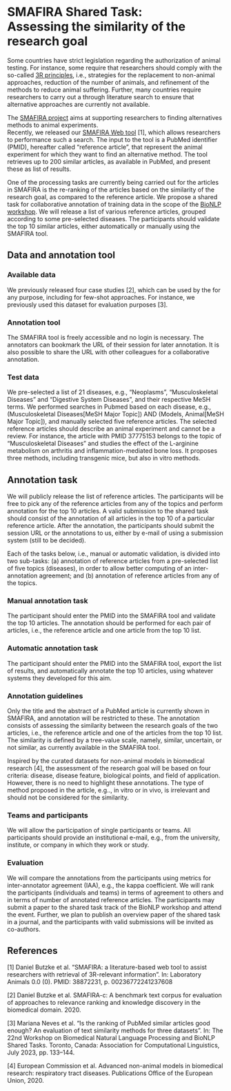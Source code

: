# SMAFIRA Shared Task: <br> Assessing the similarity of the research goal

Some countries have strict legislation regarding the authorization of animal testing. 
  For instance,   some require that researchers should comply with the so-called 
  [3R principles](https://caat.jhsph.edu/the-principles-of-humane-experimental-technique/), 
  i.e., strategies for   the replacement to non-animal approaches, reduction of the number of animals, 
  and refinement of the methods to reduce animal suffering. 
  Further, many countries require researchers   to carry out a through literature search to ensure that 
  alternative approaches are currently not available.

The [SMAFIRA project](https://www.bf3r.de/en/smafira___artificial_intelligence_for_finding_alternative_methods-297876.html)
  aims at supporting researchers to finding alternatives methods to animal experiments.  
  Recently, we released our [SMAFIRA Web tool](https://smafira.bf3r.de/) [1], which allows 
  researchers to performance such a search.
  The input to the tool is a PubMed identifier (PMID), hereafter called “reference article”, 
  that represent the animal experiment for which they want to find an alternative method. 
  The tool retrieves up to 200 similar articles, as available in PubMed, and present these as list of results. 

One of the processing tasks are currently being carried out for the articles in SMAFIRA is the re-ranking 
  of the articles based on the similarity of the research goal, as compared to the reference article. 
  We propose a shared task for collaborative annotation of training data in the scope of the 
  [BioNLP workshop](https://aclweb.org/aclwiki/BioNLP_Workshop).
  We will release a list of various reference articles, grouped according to some pre-selected diseases. 
  The participants should validate the top 10 similar articles, either automatically or manually using the SMAFIRA tool.

## Data and annotation tool

### Available data
  
We previously released four case studies [2], which can be used by the for any purpose, 
including for few-shot approaches. For instance, we previously used this dataset for evaluation purposes [3].

### Annotation tool

The SMAFIRA tool is freely accessible and no login is necessary. 
The annotators can bookmark the URL of their session for later annotation. 
It is also possible to share the URL with other colleagues for a collaborative annotation.

### Test data

We pre-selected a list of 21 diseases, e.g., “Neoplasms”, “Musculoskeletal Diseases” and 
“Digestive System Diseases”, and their respective MeSH terms. 
We performed searches in Pubmed based on each disease, e.g., (Musculoskeletal Diseases[MeSH Major Topic]) 
AND (Models, Animal[MeSH Major Topic]), and manually selected five reference articles. 
The selected reference articles should describe an animal experiment and cannot be a review. 
For instance, the article with PMID 37775153 belongs to the topic of “Musculoskeletal Diseases” and 
studies the effect of the L-arginine metabolism on arthritis and inflammation-mediated bone loss. 
It proposes three methods, including transgenic mice, but also in vitro methods.

## Annotation task

We will publicly release the list of reference articles. 
The participants will be free to pick any of the reference articles from any of the topics 
and perform annotation for the top 10 articles. 
A valid submission to the shared task should consist of the annotation of all articles in the 
top 10 of a particular reference article. 
After the annotation, the participants should submit the session URL or the annotations to us, 
either by e-mail of using a submission system (still to be decided).

Each of the tasks below, i.e., manual or automatic validation, is divided into two sub-tasks: 
(a) annotation of reference articles from a pre-selected list of five topics (diseases), in order 
to allow better computing of an inter-annotation agreement; and 
(b) annotation of reference articles from any of the topics.

### Manual annotation task

The participant should enter the PMID into the SMAFIRA tool and validate the top 10 articles. 
The annotation should be performed for each pair of articles, i.e., the reference article and one article from the top 10 list.

### Automatic annotation task

The participant should enter the PMID into the SMAFIRA tool, export the list of results, and automatically 
annotate the top 10 articles, using whatever systems they developed for this aim.

### Annotation guidelines

Only the title and the abstract of a PubMed article is currently shown in SMAFIRA, and annotation 
will be restricted to these. 
The annotation consists of assessing the similarity between the research goals of the two articles, 
i.e., the reference article and one of the articles from the top 10 list. 
The similarity is defined by a tree-value scale, namely, similar, uncertain, or not similar, 
as currently available in the SMAFIRA tool. 

Inspired by the curated datasets for non-animal models in biomedical research [4], the assessment of 
the research goal will be based on four criteria: disease, disease feature, biological points, 
and field of application. However, there is no need to highlight these annotations. 
The type of method proposed in the article, e.g.., in vitro or in vivo, is irrelevant and should 
not be considered for the similarity.

### Teams and participants

We will allow the participation of single participants or teams. 
All participants should provide an institutional e-mail, e.g., from the university, institute, 
or company in which they work or study.

### Evaluation

We will compare the annotations from the participants using metrics for inter-annotator agreement (IAA), 
e.g., the kappa coefficient. We will rank the participants (individuals and teams) in terms of 
agreement to others and in terms of number of annotated reference articles. 
The participants may submit a paper to the shared task track of the BioNLP workshop and attend the event. 
Further, we plan to publish an overview paper of the shared task in a journal, and the participants 
with valid submissions will be invited as co-authors.
  
## References
  
[1] Daniel Butzke et al. “SMAFIRA: a literature-based web tool to assist researchers with retrieval of 3R-relevant information”. 
  In: Laboratory Animals 0.0 (0). PMID: 38872231, p. 00236772241237608

[2] Daniel Butzke et al. SMAFIRA-c: A benchmark text corpus for evaluation of approaches to relevance ranking 
    and knowledge discovery in the biomedical domain. 2020.</p>
    
[3] Mariana Neves et al. “Is the ranking of PubMed similar articles good enough? An evaluation of text similarity 
    methods for three datasets”. In: The 22nd Workshop on Biomedical Natural Language Processing and BioNLP Shared Tasks. 
    Toronto, Canada: Association for Computational Linguistics, July 2023, pp. 133–144.

[4] European Commission et al. Advanced non-animal models in biomedical research: respiratory tract diseases. 
    Publications Office of the European Union, 2020.

